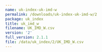 ```yaml
---
name: uk-index-uk-imd-w
permalink: /downloads/uk-index-uk-imd-w/2
package: uk_index
title: uk_imd_w
filename: UK_IMD_W.csv
version: '2'
full_version: 2.1.1
file: /data/uk_index/2/UK_IMD_W.csv
---
```

